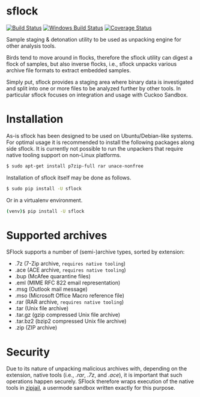 # sflock

[![Build Status](https://travis-ci.org/jbremer/sflock.svg?branch=master)](https://travis-ci.org/jbremer/sflock)
[![Windows Build Status](https://ci.appveyor.com/api/projects/status/32r7s2skrgm9ubva?svg=true)](https://ci.appveyor.com/project/jbremer/sflock)
[![Coverage Status](https://coveralls.io/repos/github/jbremer/sflock/badge.svg?branch=master)](https://coveralls.io/github/jbremer/sflock?branch=master)

Sample staging &amp; detonation utility to be used as unpacking engine for
other analysis tools.

Birds tend to move around in flocks, therefore the sflock utility can digest a
flock of samples, but also inverse flocks, i.e., sflock unpacks various
archive file formats to extract embedded samples.

Simply put, sflock provides a staging area where binary data is investigated
and split into one or more files to be analyzed further by other tools. In
particular sflock focuses on integration and usage with Cuckoo Sandbox.

Installation
============

As-is sflock has been designed to be used on Ubuntu/Debian-like systems. For
optimal usage it is recommended to install the following packages along side
sflock. It is currently not possible to run the unpackers that require native
tooling support on non-Linux platforms.

```bash
$ sudo apt-get install p7zip-full rar unace-nonfree
```

Installation of sflock itself may be done as follows.

```bash
$ sudo pip install -U sflock
```

Or in a virtualenv environment.

```bash
(venv)$ pip install -U sflock
```

Supported archives
==================

SFlock supports a number of (semi-)archive types, sorted by extension:

* .7z (7-Zip archive, `requires native tooling`)
* .ace (ACE archive, `requires native tooling`)
* .bup (McAfee quarantine files)
* .eml (MIME RFC 822 email representation)
* .msg (Outlook mail message)
* .mso (Microsoft Office Macro reference file)
* .rar (RAR archive, `requires native tooling`)
* .tar (Unix file archive)
* .tar.gz (gzip compressed Unix file archive)
* .tar.bz2 (bzip2 compressed Unix file archive)
* .zip (ZIP archive)

Security
========

Due to its nature of unpacking malicious archives with, depending on the
extension, native tools (i.e., *.rar*, *.7z*, and *.ace*), it is important
that such operations happen securely. SFlock therefore wraps execution of the
native tools in [zipjail][], a usermode sandbox written exactly for this
purpose.

[zipjail]: https://github.com/jbremer/tracy/tree/master/src/zipjail
